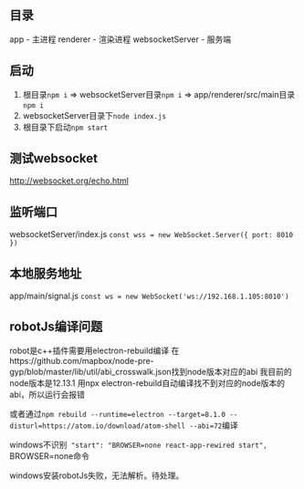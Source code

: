 ## 目录
app - 主进程
renderer - 渲染进程
websocketServer - 服务端

## 启动
1. 根目录`npm i` => websocketServer目录`npm i` => app/renderer/src/main目录`npm i`
2. websocketServer目录下`node index.js`
3. 根目录下启动`npm start`

## 测试websocket
http://websocket.org/echo.html

## 监听端口
websocketServer/index.js
`const wss = new WebSocket.Server({ port: 8010 })`

## 本地服务地址
app/main/signal.js
`const ws = new WebSocket('ws://192.168.1.105:8010')`

## robotJs编译问题
robot是c++插件需要用electron-rebuild编译
在https://github.com/mapbox/node-pre-gyp/blob/master/lib/util/abi_crosswalk.json找到node版本对应的abi
我目前的node版本是12.13.1
用npx electron-rebuild自动编译找不到对应的node版本的abi，所以运行会报错

或者通过`npm rebuild --runtime=electron --target=8.1.0 --disturl=https://atom.io/download/atom-shell --abi=72`编译

windows不识别` "start": "BROWSER=none react-app-rewired start",` BROWSER=none命令

windows安装robotJs失败，无法解析。待处理。